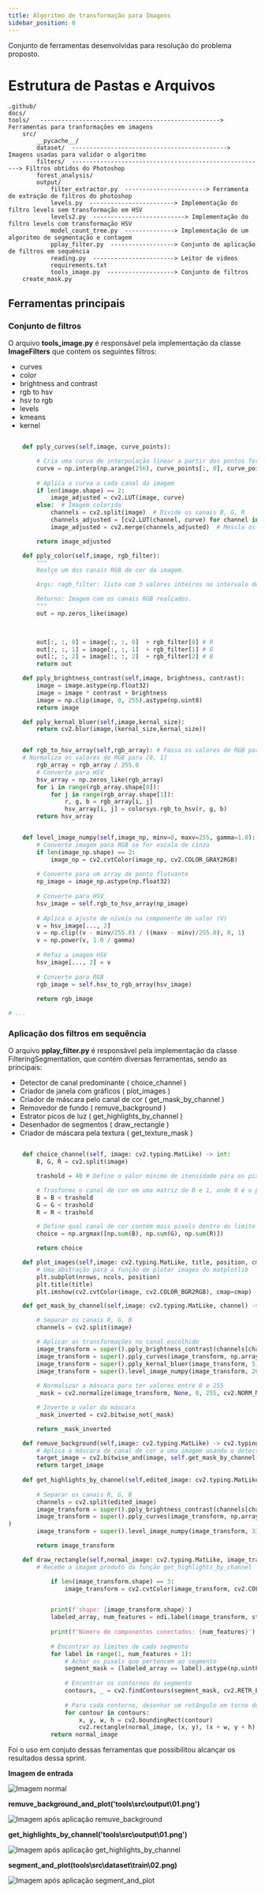 ```yaml
---
title: Algoritmo de transformação para Imagens
sidebar_position: 0
---
```


Conjunto de ferramentas desenvolvidas para resolução do problema proposto.

# Estrutura de Pastas e Arquivos

```plaintext
.github/
docs/
tools/   ---------------------------------------------------> Ferramentas para tranformações em imagens
    src/
        __pycache__/
        dataset/  --------------------------------------------> Imagens usadas para validar o algoritmo
        filters/  -------------------------------------------------------> Filtros obtidos do Photoshop
        forest_analysis/
        output/
            filter_extractor.py  -----------------------> Ferramenta de extração de filtros do photoshop
            levels.py  ------------------------> Implementação do filtro levels sem transformação em HSV 
            levels2.py  --------------------------> Implementação do filtro levels com transformação HSV
            model_count_tree.py  --------------> Implementação de um algoritmo de segmentação e contagem
            pplay_filter.py  ------------------> Conjunto de aplicação de filtros em sequência
            reading.py  -----------------------> Leitor de videos
            requirements.txt
            tools_image.py  -------------------> Conjunto de filtros
    create_mask.py
```

## Ferramentas principais

### Conjunto de filtros 

O arquivo **tools_image.py** é responsável pela implementação da classe **ImageFilters** que contem os seguintes filtros:
- curves
- color
- brightness and contrast
- rgb to hsv
- hsv to rgb
- levels
- kmeans
- kernel

```python

    def pply_curves(self,image, curve_points):

        # Cria uma curva de interpolação linear a partir dos pontos fornecidos
        curve = np.interp(np.arange(256), curve_points[:, 0], curve_points[:, 1]).astype(np.uint8)
        
        # Aplica a curva a cada canal da imagem
        if len(image.shape) == 2:  
            image_adjusted = cv2.LUT(image, curve)
        else:  # Imagem colorida
            channels = cv2.split(image)  # Divide os canais B, G, R
            channels_adjusted = [cv2.LUT(channel, curve) for channel in channels]
            image_adjusted = cv2.merge(channels_adjusted)  # Mescla os canais de volta

        return image_adjusted

    def pply_color(self,image, rgb_filter):
        """
        Realçe um dos canais RGB de cor da imagem.

        Args: ragb_filter: lista com 3 valores inteiros no intervalo de 1 a 0, para cada canal RGB.

        Returns: Imagem com os canais RGB realçados.
        """
        out = np.zeros_like(image)
        


        out[:, :, 0] = image[:, :, 0]  + rgb_filter[0] # R
        out[:, :, 1] = image[:, :, 1]  + rgb_filter[1] # G
        out[:, :, 2] = image[:, :, 2]  + rgb_filter[2] # B
        return out

    def pply_brightness_contrast(self,image, brightness, contrast):
        image = image.astype(np.float32)
        image = image * contrast + brightness
        image = np.clip(image, 0, 255).astype(np.uint8)
        return image

    def pply_kernal_bluer(self,image,kernal_size):
        return cv2.blur(image,(kernal_size,kernal_size))


    def rgb_to_hsv_array(self,rgb_array): # Passa os valores de RGB para HSV
    # Normaliza os valores de RGB para [0, 1]
        rgb_array = rgb_array / 255.0
        # Converte para HSV
        hsv_array = np.zeros_like(rgb_array)
        for i in range(rgb_array.shape[0]):
            for j in range(rgb_array.shape[1]):
                r, g, b = rgb_array[i, j]
                hsv_array[i, j] = colorsys.rgb_to_hsv(r, g, b)
        return hsv_array


    def level_image_numpy(self,image_np, minv=0, maxv=255, gamma=1.0):
        # Converte imagem para RGB se for escala de cinza
        if len(image_np.shape) == 2: 
            image_np = cv2.cvtColor(image_np, cv2.COLOR_GRAY2RGB)
        
        # Converte para um array de ponto flutuante
        np_image = image_np.astype(np.float32)
        
        # Converte para HSV
        hsv_image = self.rgb_to_hsv_array(np_image)
        
        # Aplica o ajuste de níveis na componente de valor (V)
        v = hsv_image[..., 2]
        v = np.clip((v - minv/255.0) / ((maxv - minv)/255.0), 0, 1)
        v = np.power(v, 1.0 / gamma)
        
        # Refaz a imagem HSV
        hsv_image[..., 2] = v
        
        # Converte para RGB
        rgb_image = self.hsv_to_rgb_array(hsv_image)
        
        return rgb_image

# ...

```

### Aplicação dos filtros em sequência

O arquivo **pplay_filter.py** é responsável pela implementação da classe FilteringSegmentation, que contém diversas ferramentas, sendo as principais:

- Detector de canal predominante ( choice_channel )
- Criador de janela com gráficos ( plot_images )
- Criador de máscara pelo canal de cor ( get_mask_by_channel )
- Removedor de fundo ( remuve_background )
- Estrator picos de luz ( get_highlights_by_channel )
- Desenhador de segmentos ( draw_rectangle )
- Criador de máscara pela textura ( get_texture_mask )


```python

    def choice_channel(self, image: cv2.typing.MatLike) -> int:
        B, G, R = cv2.split(image)

        trashold = 40 # Define o valor minimo de itensidade para os pixels

        # Trasforma o canal de cor em uma matriz de 0 e 1, onde 0 é o pixel mais intenso que o trashold e 1 os que são menos
        B = B < trashold
        G = G < trashold
        R = R < trashold

        # Define qual canal de cor contém mais pixels dentro do limite do trashold
        choice = np.argmax([np.sum(B), np.sum(G), np.sum(R)])

        return choice

    def plot_images(self,image: cv2.typing.MatLike, title, position, cmap=None, nrows=2, ncols=3):
        # Uma abstração para a função de plotar images do matplotlib
        plt.subplot(nrows, ncols, position)
        plt.title(title)
        plt.imshow(cv2.cvtColor(image, cv2.COLOR_BGR2RGB), cmap=cmap)

    def get_mask_by_channel(self,image: cv2.typing.MatLike, channel) -> cv2.typing.MatLike:

        # Separar os canais R, G, B
        channels = cv2.split(image)

        # Aplicar as transformações no canal escolhido
        image_transform = super().pply_brightness_contrast(channels[channel], 40, 1.5)
        image_transform = super().pply_curves(image_transform, np.array([[0, 0], [105, 92], [146, 247], [255, 255]]))
        image_transform = super().pply_kernal_bluer(image_transform, 5)
        image_transform = super().level_image_numpy(image_transform, 200, 255, 9.9)
        
        # Normalizar a máscara para ter valores entre 0 e 255
        _mask = cv2.normalize(image_transform, None, 0, 255, cv2.NORM_MINMAX)

        # Inverte o valor da máscara
        _mask_inverted = cv2.bitwise_not(_mask)

        return _mask_inverted

    def remuve_background(self,image: cv2.typing.MatLike) -> cv2.typing.MatLike:
        # Aplica a máscara de canal de cor a uma imagem usando o detector de canal predominante
        target_image = cv2.bitwise_and(image, self.get_mask_by_channel(image, self.choice_channel(image)))
        return target_image
    
    def get_highlights_by_channel(self,edited_image: cv2.typing.MatLike, channel) -> cv2.typing.MatLike:
        
        # Separar os canais R, G, B
        channels = cv2.split(edited_image)
        image_transform = super().pply_brightness_contrast(channels[channel], -80, 1.2) # Nivela por baixo o brilho da imagem
        image_transform = super().pply_curves(image_transform, np.array([[0,0], [58,136], [62, 177], [135, 85], [139, 154]]) # Faz uma destribuição das tonalidades pela curva
)
        image_transform = super().level_image_numpy(image_transform, 33, 52, 1.72) # Altera os valors de saída do histograma da image

        return image_transform

    def draw_rectangle(self,normal_image: cv2.typing.MatLike, image_transform: cv2.typing.MatLike):
        # Recebe a imagem produto da função get_highlights_by_channel

            if len(image_transform.shape) == 3:
                image_transform = cv2.cvtColor(image_transform, cv2.COLOR_BGR2GRAY)


            print(f'shape: {image_transform.shape}')
            labeled_array, num_features = ndi.label(image_transform, structure=np.ones((3, 3)))
            
            print(f'Número de componentes conectados: {num_features}')
            
            # Encontrar os limites de cada segmento
            for label in range(1, num_features + 1):
                # Achar os pixels que pertencem ao segmento
                segment_mask = (labeled_array == label).astype(np.uint8)
                
                # Encontrar os contornos do segmento
                contours, _ = cv2.findContours(segment_mask, cv2.RETR_EXTERNAL, cv2.CHAIN_APPROX_SIMPLE)
                
                # Para cada contorno, desenhar um retângulo em torno do segmento
                for contour in contours:
                    x, y, w, h = cv2.boundingRect(contour)
                    cv2.rectangle(normal_image, (x, y), (x + w, y + h), (0, 0, 255), 1) 
            return normal_image

```


Foi o uso em conjuto dessas ferramentas que possibilitou alcançar os resultados dessa sprint.


**Imagem de entrada**

![Imagem normal](/img/filter_segmtation/sprint3/normal.png)


**remuve_background_and_plot('tools\src\output\01.png')**

![Imagem após aplicação remuve_background](/img/filter_segmtation/sprint3/01.png)


**get_highlights_by_channel('tools\src\output\01.png')**

![Imagem após aplicação get_highlights_by_channel](/img/filter_segmtation/sprint3/03.png)


**segment_and_plot(tools\src\dataset\train\02.png)**

![Imagem após aplicação segment_and_plot](/img/filter_segmtation/sprint3/04.png)


